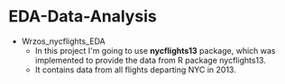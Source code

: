 # EDA-Data-Analysis

- Wrzos_nycflights_EDA
  - In this project I'm going to use **nycflights13** package, which was implemented to provide the data from R package nycflights13. 
  - It contains data from all flights departing NYC in 2013.
